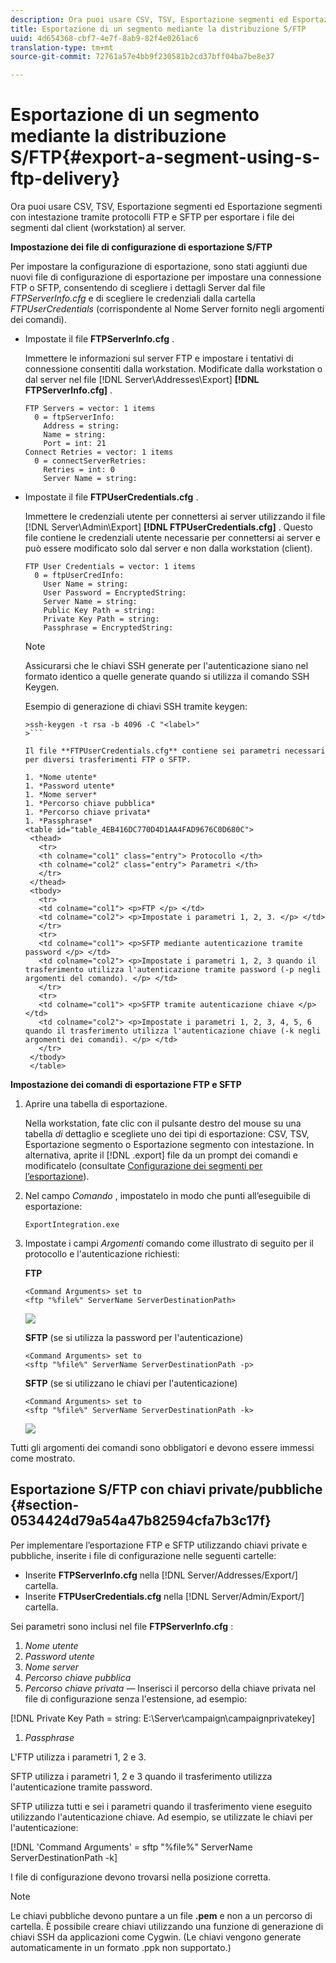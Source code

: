 ```yaml
---
description: Ora puoi usare CSV, TSV, Esportazione segmenti ed Esportazione segmenti con intestazione tramite protocolli FTP e SFTP per esportare i file dei segmenti dal client (workstation) al server.
title: Esportazione di un segmento mediante la distribuzione S/FTP
uuid: 4d654368-cbf7-4e7f-8ab9-82f4e0261ac6
translation-type: tm+mt
source-git-commit: 72761a57e4bb9f230581b2cd37bff04ba7be8e37

---
```



# Esportazione di un segmento mediante la distribuzione S/FTP{#export-a-segment-using-s-ftp-delivery}

Ora puoi usare CSV, TSV, Esportazione segmenti ed Esportazione segmenti con intestazione tramite protocolli FTP e SFTP per esportare i file dei segmenti dal client (workstation) al server.

**Impostazione dei file di configurazione di esportazione S/FTP**

Per impostare la configurazione di esportazione, sono stati aggiunti due nuovi file di configurazione di esportazione per impostare una connessione FTP o SFTP, consentendo di scegliere i dettagli Server dal file *FTPServerInfo.cfg* e di scegliere le credenziali dalla cartella *FTPUserCredentials* (corrispondente al Nome Server fornito negli argomenti dei comandi).

* Impostate il file **FTPServerInfo.cfg** .

   Immettere le informazioni sul server FTP e impostare i tentativi di connessione consentiti dalla workstation. Modificate dalla workstation o dal server nel file [!DNL Server\Addresses\Export\] **[!DNL FTPServerInfo.cfg]** .

   ```
   FTP Servers = vector: 1 items 
     0 = ftpServerInfo:  
       Address = string:  
       Name = string:  
       Port = int: 21 
   Connect Retries = vector: 1 items 
     0 = connectServerRetries:  
       Retries = int: 0 
       Server Name = string:
   ```

* Impostate il file **FTPUserCredentials.cfg** .

   Immettere le credenziali utente per connettersi ai server utilizzando il file [!DNL Server\Admin\Export\] **[!DNL FTPUserCredentials.cfg]** . Questo file contiene le credenziali utente necessarie per connettersi ai server e può essere modificato solo dal server e non dalla workstation (client).

   ```
   FTP User Credentials = vector: 1 items 
     0 = ftpUserCredInfo: 
       User Name = string:  
       User Password = EncryptedString:  
       Server Name = string:  
       Public Key Path = string:  
       Private Key Path = string:  
       Passphrase = EncryptedString:
   ```

   >[!NOTE]
   >
   >Assicurarsi che le chiavi SSH generate per l&#39;autenticazione siano nel formato identico a quelle generate quando si utilizza il comando SSH Keygen.
   >
   >Esempio di generazione di chiavi SSH tramite keygen:
   >
   >
   ```
   >ssh-keygen -t rsa -b 4096 -C "<label>"
   >```

   Il file **FTPUserCredentials.cfg** contiene sei parametri necessari per diversi trasferimenti FTP o SFTP.

   1. *Nome utente*
   1. *Password utente*
   1. *Nome server*
   1. *Percorso chiave pubblica*
   1. *Percorso chiave privata*
   1. *Passphrase*
   <table id="table_4EB416DC770D4D1AA4FAD9676C0D680C"> 
    <thead> 
      <tr> 
      <th colname="col1" class="entry"> Protocollo </th> 
      <th colname="col2" class="entry"> Parametri </th> 
      </tr> 
    </thead>
    <tbody> 
      <tr> 
      <td colname="col1"> <p>FTP </p> </td> 
      <td colname="col2"> <p>Impostate i parametri 1, 2, 3. </p> </td> 
      </tr> 
      <tr> 
      <td colname="col1"> <p>SFTP mediante autenticazione tramite password </p> </td> 
      <td colname="col2"> <p>Impostate i parametri 1, 2, 3 quando il trasferimento utilizza l'autenticazione tramite password (-p negli argomenti del comando). </p> </td> 
      </tr> 
      <tr> 
      <td colname="col1"> <p>SFTP tramite autenticazione chiave </p> </td> 
      <td colname="col2"> <p>Impostate i parametri 1, 2, 3, 4, 5, 6 quando il trasferimento utilizza l'autenticazione chiave (-k negli argomenti dei comandi). </p> </td> 
      </tr> 
    </tbody> 
    </table>

**Impostazione dei comandi di esportazione FTP e SFTP**

1. Aprire una tabella di esportazione.

   Nella workstation, fate clic con il pulsante destro del mouse su una tabella *di* dettaglio e scegliete uno dei tipi di esportazione: CSV, TSV, Esportazione segmento o Esportazione segmento con intestazione. In alternativa, aprite il [!DNL .export] file da un prompt dei comandi e modificatelo (consultate [Configurazione dei segmenti per l’esportazione](../../../home/c-get-started/c-exp-data-seg-exp/t-config-sgts-expt.md#task-8857f221fa66463990ec9b60db6db372)).

1. Nel campo *Comando* , impostatelo in modo che punti all’eseguibile di esportazione:

   ```
   ExportIntegration.exe
   ```

1. Impostate i campi *Argomenti* comando come illustrato di seguito per il protocollo e l&#39;autenticazione richiesti:

   **FTP**

   ```
   <Command Arguments> set to  
   <ftp "%file%" ServerName ServerDestinationPath>
   ```

   ![](assets/FTP_Command_arguments.png)

   **SFTP** (se si utilizza la password per l&#39;autenticazione)

   ```
   <Command Arguments> set to  
   <sftp "%file%" ServerName ServerDestinationPath -p>
   ```

   **SFTP** (se si utilizzano le chiavi per l&#39;autenticazione)

   ```
   <Command Arguments> set to  
   <sftp "%file%" ServerName ServerDestinationPath -k>
   ```

   ![](assets/SFTP_command_arguments.png)

Tutti gli argomenti dei comandi sono obbligatori e devono essere immessi come mostrato.

## Esportazione S/FTP con chiavi private/pubbliche {#section-0534424d79a54a47b82594cfa7b3c17f}

Per implementare l’esportazione FTP e SFTP utilizzando chiavi private e pubbliche, inserite i file di configurazione nelle seguenti cartelle:

* Inserite **FTPServerInfo.cfg** nella [!DNL Server/Addresses/Export/] cartella.
* Inserite **FTPUserCredentials.cfg** nella [!DNL Server/Admin/Export/] cartella.

Sei parametri sono inclusi nel file **FTPServerInfo.cfg** :

1. *Nome utente*
1. *Password utente*
1. *Nome server*
1. *Percorso chiave pubblica*
1. *Percorso chiave privata —* Inserisci il percorso della chiave privata nel file di configurazione senza l&#39;estensione, ad esempio:

[!DNL Private Key Path = string: E:\\Server\\campaign\\campaignprivatekey]

1. *Passphrase*

L&#39;FTP utilizza i parametri 1, 2 e 3.

SFTP utilizza i parametri 1, 2 e 3 quando il trasferimento utilizza l&#39;autenticazione tramite password.

SFTP utilizza tutti e sei i parametri quando il trasferimento viene eseguito utilizzando l&#39;autenticazione chiave. Ad esempio, se utilizzate le chiavi per l&#39;autenticazione:

[!DNL 'Command Arguments' = sftp "%file%" ServerName ServerDestinationPath -k]

I file di configurazione devono trovarsi nella posizione corretta.

>[!NOTE]
>
>Le chiavi pubbliche devono puntare a un file **.pem** e non a un percorso di cartella. È possibile creare chiavi utilizzando una funzione di generazione di chiavi SSH da applicazioni come Cygwin. (Le chiavi vengono generate automaticamente in un formato .ppk non supportato.)

